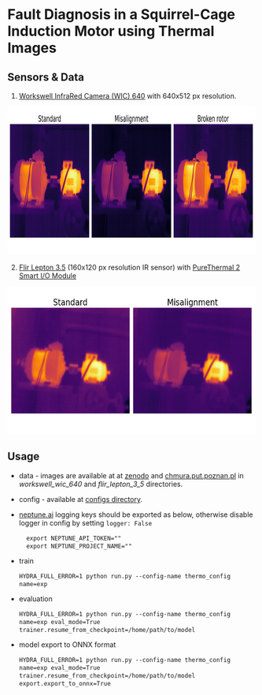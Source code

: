 # Fault Diagnosis in a Squirrel-Cage Induction Motor using Thermal Images

## Sensors & Data

1. [Workswell InfraRed Camera (WIC) 640](https://workswell-thermal-camera.com/workswell-infrared-camera-wic/) with 640x512 px resolution.

<p align="center">
  <img width="900" height="300" src="../../.images/workswell_wic_640_thermal_images.png">
</p>

2. [Flir Lepton 3.5](https://www.flir.com/products/lepton/?model=500-0771-01&vertical=microcam&segment=oem) (160x120 px resolution IR sensor) with [PureThermal 2 Smart I/O Module](https://cdn.sparkfun.com/assets/c/4/7/8/4/PureThermal_2_-_Datasheet_-_1.2.pdf)

<p align="center">
  <img width="600" height="300" src="../../.images/flir_lepton_3_5_thermal_images.png">
</p>


## Usage
 
* data - images are available at at [zenodo](https://doi.org/10.5281/zenodo.8203070) and [chmura.put.poznan.pl](https://chmura.put.poznan.pl/s/zwn7VaVgV3FI2ER) in *workswell_wic_640* and *flir_lepton_3_5* directories.

* config - available at [configs directory](./configs).

* [neptune.ai](https://neptune.ai/) logging keys should be exported as below, otherwise disable logger in config by setting `logger: False`
  ```shell
    export NEPTUNE_API_TOKEN=""
    export NEPTUNE_PROJECT_NAME=""
  ```
  
* train
  ```shell
  HYDRA_FULL_ERROR=1 python run.py --config-name thermo_config name=exp
  ```
  
* evaluation
  ```shell
  HYDRA_FULL_ERROR=1 python run.py --config-name thermo_config name=exp eval_mode=True trainer.resume_from_checkpoint=/home/path/to/model
  ```

* model export to ONNX format
  ```shell
  HYDRA_FULL_ERROR=1 python run.py --config-name thermo_config name=exp eval_mode=True trainer.resume_from_checkpoint=/home/path/to/model export.export_to_onnx=True
  ```